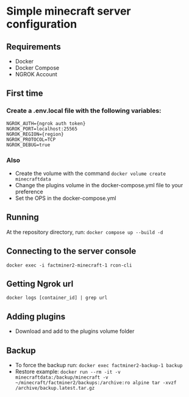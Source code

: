 # Simple minecraft server configuration

## Requirements
- Docker
- Docker Compose
- NGROK Account

## First time

### Create a .env.local file with the following variables:
```
NGROK_AUTH={ngrok auth token}
NGROK_PORT=localhost:25565
NGROK_REGION={region}
NGROK_PROTOCOL=TCP
NGROK_DEBUG=true
```
### Also
- Create the volume with the command ```docker volume create minecraftdata```
- Change the plugins volume in the docker-compose.yml file to your preference
- Set the OPS in the docker-compose.yml

## Running
At the repository directory, run:
```docker compose up --build -d```

## Connecting to the server console
```docker exec -i factminer2-minecraft-1 rcon-cli```

## Getting Ngrok url
```docker logs [container_id] | grep url```

## Adding plugins
- Download and add to the plugins volume folder

## Backup
- To force the backup run:
```docker exec factminer2-backup-1 backup```
- Restore example:
```docker run --rm -it -v minecraftdata:/backup/minecraft -v ~/minecraft/factminer2/backups:/archive:ro alpine tar -xvzf /archive/backup.latest.tar.gz```
